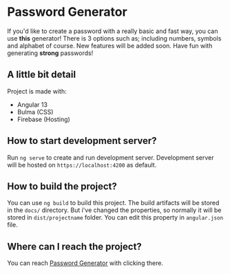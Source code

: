 # Password Generator

If you'd like to create a password with a really basic and fast way, you can use **this** generator! There is 3 options such as; including numbers, symbols and alphabet of course. New features will be added soon. Have fun with generating **strong** passwords!

## A little bit detail

Project is made with:

- Angular 13
- Bulma (CSS)
- Firebase (Hosting)

## How to start development server?

Run `ng serve` to create and run development server. Development server will be hosted on `https://localhost:4200` as default.

## How to build the project?

You can use `ng build` to build this project. The build artifacts will be stored in the `docs/` directory. But i've changed the properties, so normally it will be stored in `dist/projectname` folder. You can edit this property in `angular.json` file.

## Where can I reach the project?

You can reach [Password Generator](https://passwordgenerator-72da5.web.app/) with clicking there. 
